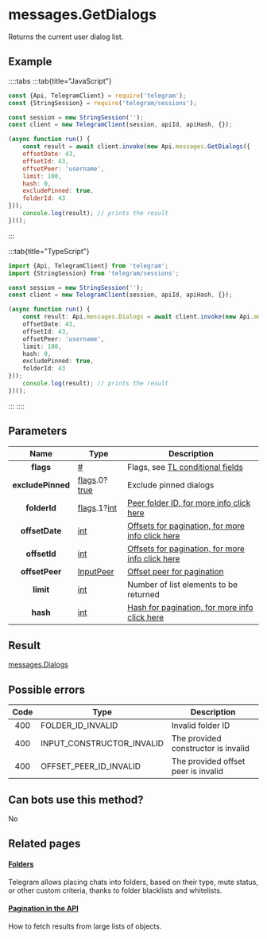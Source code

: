 # messages.GetDialogs

Returns the current user dialog list.



## Example

::::tabs
:::tab{title="JavaScript"}
```js
const {Api, TelegramClient} = require('telegram');
const {StringSession} = require('telegram/sessions');

const session = new StringSession('');
const client = new TelegramClient(session, apiId, apiHash, {});

(async function run() {
    const result = await client.invoke(new Api.messages.GetDialogs({
    offsetDate: 43,
    offsetId: 43,
    offsetPeer: 'username',
    limit: 100,
    hash: 0,
    excludePinned: true,
    folderId: 43
}));
    console.log(result); // prints the result
})();
```
:::

:::tab{title="TypeScript"}
```ts
import {Api, TelegramClient} from 'telegram';
import {StringSession} from 'telegram/sessions';

const session = new StringSession('');
const client = new TelegramClient(session, apiId, apiHash, {});

(async function run() {
    const result: Api.messages.Dialogs = await client.invoke(new Api.messages.GetDialogs({
    offsetDate: 43,
    offsetId: 43,
    offsetPeer: 'username',
    limit: 100,
    hash: 0,
    excludePinned: true,
    folderId: 43
}));
    console.log(result); // prints the result
})();
```
:::
::::



## Parameters

| Name | Type | Description |
| :--: | ---- | ----------- |
| **flags** | [#](https://core.telegram.org/type/%23) | Flags, see [TL conditional fields](https://core.telegram.org/mtproto/TL-combinators#conditional-fields) 
| **excludePinned** | [flags](https://core.telegram.org/mtproto/TL-combinators#conditional-fields).0?[true](https://core.telegram.org/constructor/true) | Exclude pinned dialogs 
| **folderId** | [flags](https://core.telegram.org/mtproto/TL-combinators#conditional-fields).1?[int](https://core.telegram.org/type/int) | [Peer folder ID, for more info click here](https://core.telegram.org/api/folders#peer-folders) 
| **offsetDate** | [int](https://core.telegram.org/type/int) | [Offsets for pagination, for more info click here](https://core.telegram.org/api/offsets) 
| **offsetId** | [int](https://core.telegram.org/type/int) | [Offsets for pagination, for more info click here](https://core.telegram.org/api/offsets) 
| **offsetPeer** | [InputPeer](https://core.telegram.org/type/InputPeer) | [Offset peer for pagination](https://core.telegram.org/api/offsets) 
| **limit** | [int](https://core.telegram.org/type/int) | Number of list elements to be returned 
| **hash** | [int](https://core.telegram.org/type/int) | [Hash for pagination, for more info click here](https://core.telegram.org/api/offsets#hash-generation) 


## Result

[messages.Dialogs](https://core.telegram.org/type/messages.Dialogs)



## Possible errors

| Code | Type | Description |
| :--: | ---- | ----------- |
| 400 | FOLDER\_ID\_INVALID | Invalid folder ID 
| 400 | INPUT\_CONSTRUCTOR\_INVALID | The provided constructor is invalid 
| 400 | OFFSET\_PEER\_ID\_INVALID | The provided offset peer is invalid 


## Can bots use this method?

No

## Related pages

#### [Folders](https://core.telegram.org/api/folders)

Telegram allows placing chats into folders, based on their type, mute status, or other custom criteria, thanks to folder blacklists and whitelists.



#### [Pagination in the API](https://core.telegram.org/api/offsets)

How to fetch results from large lists of objects.




